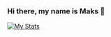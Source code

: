 ### Hi there, my name is Maks 👋

[![My Stats](https://github-readme-stats.vercel.app/api?username=MaksOpp&show_icons=true&theme=radical&count_private=true)](https://github.com/anuraghazra/github-readme-stats)


<!--
**MaksOpp/MaksOpp** is a ✨ _special_ ✨ repository because its `README.md` (this file) appears on your GitHub profile.

Here are some ideas to get you started:

- 🔭 I’m currently working on ...
- 🌱 I’m currently learning ...
- 👯 I’m looking to collaborate on ...
- 🤔 I’m looking for help with ...
- 💬 Ask me about ...
- 📫 How to reach me: ...
- 😄 Pronouns: ...
- ⚡ Fun fact: ...
-->
